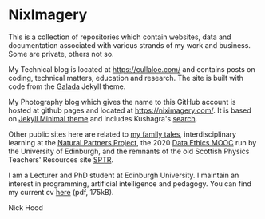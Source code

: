 # NixImagery
This is a collection of repositories which contain websites, data and documentation associated with various strands of my work and business. Some are private, others not so.

My Technical blog is located at https://cullaloe.com/ and contains posts on coding, technical matters, education and research. The site is built with code from the [Galada](https://jekyll-themes.com/galada/) Jekyll theme.

My Photography blog which gives the name to this GitHub account is hosted at github pages and located at https://niximagery.com/. It is based on [Jekyll Minimal theme](https://github.com/pages-themes/minimal) and includes Kushagra's [search](https://github.com/chinchang/super-search).

Other public sites here are related to [my family tales](https://cullaloe.com/family), interdisciplinary learning at the [Natural Partners Project](https://naturalpartnersproject.org/), the 2020 [Data Ethics MOOC](https://cullaloe.com/DataEthicsMOOC/) run by the University of Edinburgh, and the remnants of the old Scottish Physics Teachers' Resources site [SPTR](https://sptr.net/).

I am a Lecturer and PhD student at Edinburgh University. I maintain an interest in programming, artificial intelligence and pedagogy. You can find my current cv [here](https://github.com/NixImagery/CV/blob/master/cv.pdf) (pdf, 175kB).

Nick Hood

